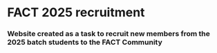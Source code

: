 # FACT 2025 recruitment 

### Website created as a task to recruit new members from the 2025 batch students to the FACT Community